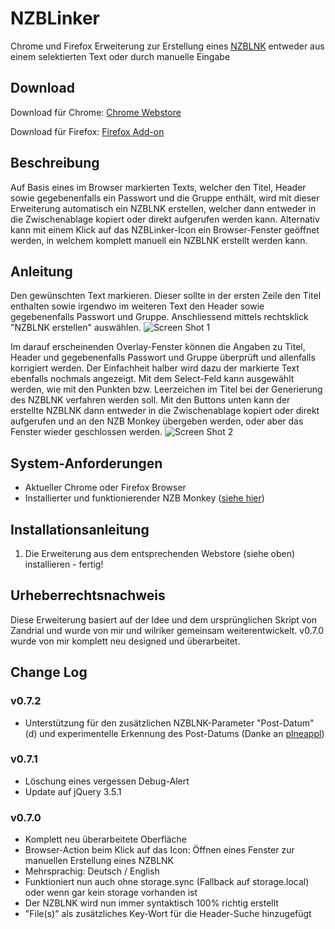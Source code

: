 # NZBLinker
Chrome und Firefox Erweiterung zur Erstellung eines [NZBLNK](https://nzblnk.info) entweder aus einem selektierten Text oder durch manuelle Eingabe

## Download
Download für Chrome: [Chrome Webstore](https://chrome.google.com/webstore/detail/nzblinker/podpddhcepkggomgplkpkdhehckkllab)

Download für Firefox: [Firefox Add-on](https://addons.mozilla.org/de/firefox/addon/nzblinker/)

## Beschreibung
Auf Basis eines im Browser markierten Texts, welcher den Titel, Header sowie gegebenenfalls ein Passwort und die Gruppe enthält, wird mit dieser Erweiterung automatisch ein NZBLNK erstellen, welcher dann entweder in die Zwischenablage kopiert oder direkt aufgerufen werden kann.
Alternativ kann mit einem Klick auf das NZBLinker-Icon ein Browser-Fenster geöffnet werden, in welchem komplett manuell ein NZBLNK erstellt werden kann.

## Anleitung
Den gewünschten Text markieren. Dieser sollte in der ersten Zeile den Titel enthalten sowie irgendwo im weiteren Text den Header sowie gegebenenfalls Passwort und Gruppe.
Anschliessend mittels rechtsklick "NZBLNK erstellen" auswählen.
![Screen Shot 1](https://github.com/Tensai75/NZBLinker/raw/master/screenshots/NZBLinker1.jpg)

Im darauf erscheinenden Overlay-Fenster können die Angaben zu Titel, Header und gegebenenfalls Passwort und Gruppe überprüft und allenfalls korrigiert werden. Der Einfachheit halber wird dazu der markierte Text ebenfalls nochmals angezeigt.
Mit dem Select-Feld kann ausgewählt werden, wie mit den Punkten bzw. Leerzeichen im Titel bei der Generierung des NZBLNK verfahren werden soll.
Mit den Buttons unten kann der erstellte NZBLNK dann entweder in die Zwischenablage kopiert oder direkt aufgerufen und an den NZB Monkey übergeben werden, oder aber das Fenster wieder geschlossen werden.
![Screen Shot 2](https://github.com/Tensai75/NZBLinker/raw/master/screenshots/NZBLinker2.jpg)

## System-Anforderungen
* Aktueller Chrome oder Firefox Browser
* Installierter und funktionierender NZB Monkey ([siehe hier](https://nzblnk.info/nzb-monkey/))

## Installationsanleitung
1. Die Erweiterung aus dem entsprechenden Webstore (siehe oben) installieren - fertig!

## Urheberrechtsnachweis
Diese Erweiterung basiert auf der Idee und dem ursprünglichen Skript von Zandrial und wurde von mir und wilriker gemeinsam weiterentwickelt.
v0.7.0 wurde von mir komplett neu designed und überarbeitet.

## Change Log
### v0.7.2
* Unterstützung für den zusätzlichen NZBLNK-Parameter "Post-Datum" (d) und experimentelle Erkennung des Post-Datums (Danke an [plneappl](https://github.com/plneappl))

### v0.7.1
* Löschung eines vergessen Debug-Alert
* Update auf jQuery 3.5.1

### v0.7.0
* Komplett neu überarbeitete Oberfläche
* Browser-Action beim Klick auf das Icon: Öffnen eines Fenster zur manuellen Erstellung eines NZBLNK
* Mehrsprachig: Deutsch / English
* Funktioniert nun auch ohne storage.sync (Fallback auf storage.local) oder wenn gar kein storage vorhanden ist
* Der NZBLNK wird nun immer syntaktisch 100% richtig erstellt
* "File(s)" als zusätzliches Key-Wort für die Header-Suche hinzugefügt
